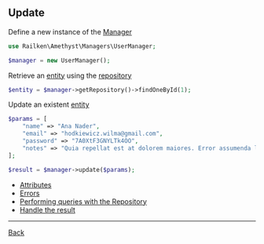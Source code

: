 ## Update 


Define a new instance of the [Manager](manager.md)

```php
use Railken\Amethyst\Managers\UserManager;

$manager = new UserManager();
```

Retrieve an [entity](model.md) using the [repository](repository.md)


```php
$entity = $manager->getRepository()->findOneById(1);
```

Update an existent [entity](model.md)

```php
$params = [
    "name" => "Ana Nader",
    "email" => "hodkiewicz.wilma@gmail.com",
    "password" => "7A0XtF3GNYLTk4OO",
    "notes" => "Quia repellat est at dolorem maiores. Error assumenda libero enim odio. Molestiae labore repellat nisi sit aut ullam quasi. Reprehenderit et quo at veritatis suscipit."
];

$result = $manager->update($params);
```

* [Attributes](attributes.md)
* [Errors](errors.md)
* [Performing queries with the Repository](repository.md)
* [Handle the result](result.md)

---
[Back](index.md)
